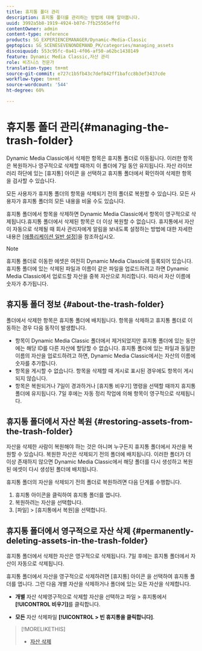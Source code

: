 ```yaml
---
title: 휴지통 폴더 관리
description: 휴지통 폴더를 관리하는 방법에 대해 알아봅니다.
uuid: 3992a5b8-1919-4924-b07d-7fb25565effd
contentOwner: admin
content-type: reference
products: SG_EXPERIENCEMANAGER/Dynamic-Media-Classic
geptopics: SG_SCENESEVENONDEMAND_PK/categories/managing_assets
discoiquuid: 553c95fc-0a41-4f06-af50-a62bc1438149
feature: Dynamic Media Classic,자산 관리
role: 비즈니스 전문가
translation-type: tm+mt
source-git-commit: e727c1b5fb43c7def842ff1bafcc8b3ef3437cde
workflow-type: tm+mt
source-wordcount: '544'
ht-degree: 60%

---
```



# 휴지통 폴더 관리{#managing-the-trash-folder}

Dynamic Media Classic에서 삭제한 항목은 휴지통 폴더로 이동됩니다. 이러한 항목은 복원하거나 영구적으로 삭제할 때까지 이 폴더에 7일 동안 유지됩니다. 자산 라이브러리 하단에 있는 [휴지통] 아이콘 을 선택하고 휴지통 폴더에서 확인하여 삭제한 항목을 검사할 수 있습니다.

모든 사용자가 휴지통 폴더의 항목을 삭제되기 전의 폴더로 복원할 수 있습니다. 모든 사용자가 휴지통 폴더의 모든 내용을 비울 수도 있습니다.

휴지통 폴더에서 항목을 삭제하면 Dynamic Media Classic에서 항목이 영구적으로 삭제됩니다.휴지통 폴더에서 삭제된 항목은 더 이상 복원할 수 없습니다. 휴지통에서 자산이 자동으로 삭제될 때 회사 관리자에게 알림을 보내도록 설정하는 방법에 대한 자세한 내용은 [[애플리케이션 일반 설정]](application-setup.md#general_settings)을 참조하십시오.

>[!NOTE]
>
>휴지통 폴더로 이동한 에셋은 여전히 Dynamic Media Classic에 등록되어 있습니다. 휴지통 폴더에 있는 삭제된 파일과 이름이 같은 파일을 업로드하려고 하면 Dynamic Media Classic에서 업로드할 자산을 중복 자산으로 처리합니다. 따라서 자산 이름에 숫자가 추가됩니다.

## 휴지통 폴더 정보 {#about-the-trash-folder}

폴더에서 삭제한 항목은 휴지통 폴더에 배치됩니다. 항목을 삭제하고 휴지통 폴더로 이동하는 경우 다음 동작이 발생합니다.

* 항목이 Dynamic Media Classic 폴더에서 제거되었지만 휴지통 폴더에 있는 동안에는 해당 ID를 다른 자산에 할당할 수 없습니다. 휴지통 폴더에 있는 파일과 동일한 이름의 자산을 업로드하려고 하면, Dynamic Media Classic에서는 자산의 이름에 숫자를 추가합니다.
* 항목을 게시할 수 없습니다. 항목을 삭제할 때 게시로 표시된 경우에도 항목이 게시되지 않습니다.
* 항목은 복원되거나 7일이 경과하거나 [휴지통 비우기] 명령을 선택할 때까지 휴지통 폴더에 유지됩니다. 7일 후에는 자동 정리 작업에 의해 항목이 영구적으로 삭제됩니다.

## 휴지통 폴더에서 자산 복원 {#restoring-assets-from-the-trash-folder}

자산을 삭제한 사람이 복원해야 하는 것은 아니며 누구든지 휴지통 폴더에서 자산을 복원할 수 있습니다. 복원한 자산은 삭제되기 전의 폴더에 배치됩니다. 이러한 폴더가 더 이상 존재하지 않으면 Dynamic Media Classic에서 해당 폴더를 다시 생성하고 복원된 에셋이 다시 생성된 폴더에 배치됩니다.

휴지통 폴더의 자산을 삭제되기 전의 폴더로 복원하려면 다음 단계를 수행합니다.

1. 휴지통 아이콘을 클릭하여 휴지통 폴더를 엽니다.
1. 복원하려는 자산을 선택합니다.
1. [파일] > [휴지통에서 복원]을 선택합니다.

## 휴지통 폴더에서 영구적으로 자산 삭제  {#permanently-deleting-assets-in-the-trash-folder}

휴지통 폴더에서 삭제한 자산은 영구적으로 삭제됩니다. 7일 후에는 휴지통 폴더에서 자산이 자동으로 삭제됩니다.

휴지통 폴더에서 자산을 영구적으로 삭제하려면 [휴지통] 아이콘 을 선택하여 휴지통 폴더를 엽니다. 그런 다음 개별 자산을 삭제하거나 폴더에 있는 모든 자산을 삭제합니다.

* **개별** 자산 삭제영구적으로 삭제할 자산을 선택하고 파일 > 휴지통에서  **[!UICONTROL 비우기]**&#x200B;를 클릭합니다.

* **모든** 자산 삭제파일  **[!UICONTROL > 빈 휴지통을 클릭합니다]**.

>[!MORELIKETHIS]
>
>* [자산 삭제](moving-renaming-deleting-assets.md#delete_assets)

